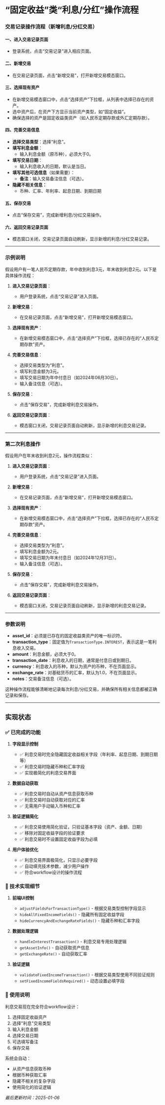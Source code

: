 
# “固定收益”类“利息/分红”操作流程

### 交易记录操作流程（新增利息/分红交易）
#### 一、进入交易记录页面
- 登录系统，点击“交易记录”进入相应页面。

#### 二、新增交易
- 在交易记录页面，点击“新增交易”，打开新增交易模态窗口。

#### 三、选择现有资产
- 在新增交易模态窗口中，点击“选择资产”下拉框，从列表中选择已存在的资产。
- 选中资产后，在资产下方显示当前资产类型，如“固定收益”。
- 确保选择的资产是固定收益类资产（如人民币定期存款或外汇定期存款）。

#### 四、完善交易信息
- **选择交易类型**：选择“利息”。
- **填写利息金额**：
  - 输入利息金额（原币种），必须大于0。
- **填写交易日期**：
  - 输入利息收入的日期，默认是当日。
- **填写其他可选信息**（如果需要）：
  - **备注**：输入交易备注信息（可选）。
- **隐藏不相关信息：**
    - 币种、汇率、年利率、起息日期、到期日期

#### 五、保存交易
- 点击“保存交易”，完成新增利息/分红交易操作。

#### 六、返回交易记录页面
- 模态窗口关闭，交易记录页面自动刷新，显示新增的利息/分红交易记录。

---

### 示例说明
假设用户有一笔人民币定期存款，年中收到利息3元，年末收到利息2元。以下是具体操作流程：

1. **进入交易记录页面**：
   - 用户登录系统，点击“交易记录”进入页面。

2. **新增交易**：
   - 在交易记录页面，点击“新增交易”，打开新增交易模态窗口。

3. **选择现有资产**：
   - 在新增交易模态窗口中，点击“选择资产”下拉框，选择已存在的“人民币定期存款”资产。

4. **完善交易信息**：
   - 选择交易类型为“利息”。
   - 填写利息金额为3元。
   - 填写交易日期为年中付息日（如2024年06月30日）。
   - 输入备注信息（可选）。

5. **保存交易**：
   - 点击“保存交易”，完成新增利息交易操作。

6. **返回交易记录页面**：
   - 模态窗口关闭，交易记录页面自动刷新，显示新增的利息交易记录。

---

### 第二次利息操作
假设用户在年末收到利息2元，操作流程类似：

1. **进入交易记录页面**：
   - 用户登录系统，点击“交易记录”进入页面。

2. **新增交易**：
   - 在交易记录页面，点击“新增交易”，打开新增交易模态窗口。

3. **选择现有资产**：
   - 在新增交易模态窗口中，点击“选择资产”下拉框，选择已存在的“人民币定期存款”资产。

4. **完善交易信息**：
   - 选择交易类型为“利息”。
   - 填写利息金额为2元。
   - 填写交易日期为年末付息日（如2024年12月31日）。
   - 输入备注信息（可选）。

5. **保存交易**：
   - 点击“保存交易”，完成新增利息交易操作。

6. **返回交易记录页面**：
   - 模态窗口关闭，交易记录页面自动刷新，显示新增的利息交易记录。

---

### 参数说明
- **asset_id**：必须是已存在的固定收益类资产的唯一标识符。
- **transaction_type**：固定值为`TransactionType.INTEREST`，表示这是一笔利息收入交易。
- **amount**：利息金额，必须大于0。
- **transaction_date**：利息收入的日期，通常是付息日或到期日。
- **currency**：利息收入的币种，默认为资产的币种，不在页面显示。
- **exchange_rate**：对基础货币的汇率，默认为1.0，不在页面显示。
- **notes**：交易备注信息（可选）。

这种操作流程能够清晰地记录每次利息/分红交易，并确保所有相关信息都被正确记录和保存。

---

## 实现状态

### ✅ 已完成的功能

1. **字段显示控制**
   - ✅ 利息交易时完全隐藏固定收益相关字段（年利率、起息日期、到期日期等）
   - ✅ 利息交易时隐藏币种和汇率字段
   - ✅ 实现极简化的利息交易界面

2. **数据自动获取**
   - ✅ 利息交易时自动从资产信息获取币种
   - ✅ 利息交易时自动获取对应的汇率
   - ✅ 无需用户手动输入币种和汇率

3. **验证逻辑简化**
   - ✅ 利息交易使用简化验证，只验证基本字段（资产、金额、日期）
   - ✅ 移除对固定收益字段的验证要求
   - ✅ 利息交易时不设置固定收益字段为必填

4. **用户体验优化**
   - ✅ 利息交易界面极简化，只显示必要字段
   - ✅ 自动填充技术参数，减少用户操作
   - ✅ 符合workflow设计的操作流程

### 🔧 技术实现细节

1. **前端UI控制**
   - `adjustFieldsForTransactionType()` - 根据交易类型控制字段显示
   - `hideAllFixedIncomeFields()` - 隐藏所有固定收益字段
   - `hideCurrencyAndExchangeRateFields()` - 隐藏币种和汇率字段

2. **数据处理逻辑**
   - `handleInterestTransaction()` - 利息交易专用处理逻辑
   - `getAssetInfo()` - 自动获取资产信息
   - `getExchangeRate()` - 自动获取汇率

3. **验证逻辑**
   - `validateFixedIncomeTransaction()` - 根据交易类型使用不同验证规则
   - `setFixedIncomeFieldsRequired()` - 动态设置必填字段

### 📝 使用说明

利息交易现在完全符合workflow设计：
1. 选择固定收益资产
2. 选择"利息"交易类型
3. 输入利息金额
4. 选择交易日期
5. 可选填写备注
6. 保存交易

系统会自动：
- 从资产信息获取币种
- 根据币种获取汇率
- 隐藏不相关的复杂字段
- 使用简化的验证逻辑

*最后更新时间：2025-01-06*